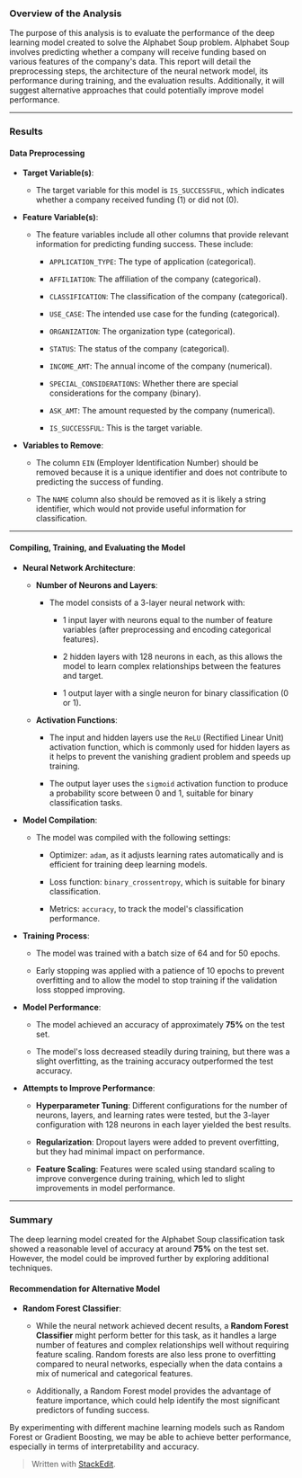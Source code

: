 ﻿

### **Overview of the Analysis**

The purpose of this analysis is to evaluate the performance of the deep learning model created to solve the Alphabet Soup problem. Alphabet Soup involves predicting whether a company will receive funding based on various features of the company's data. This report will detail the preprocessing steps, the architecture of the neural network model, its performance during training, and the evaluation results. Additionally, it will suggest alternative approaches that could potentially improve model performance.

----------

### **Results**

#### **Data Preprocessing**

-   **Target Variable(s)**:
    
    -   The target variable for this model is `IS_SUCCESSFUL`, which indicates whether a company received funding (1) or did not (0).
        
-   **Feature Variable(s)**:
    
    -   The feature variables include all other columns that provide relevant information for predicting funding success. These include:
        
        -   `APPLICATION_TYPE`: The type of application (categorical).
            
        -   `AFFILIATION`: The affiliation of the company (categorical).
            
        -   `CLASSIFICATION`: The classification of the company (categorical).
            
        -   `USE_CASE`: The intended use case for the funding (categorical).
            
        -   `ORGANIZATION`: The organization type (categorical).
            
        -   `STATUS`: The status of the company (categorical).
            
        -   `INCOME_AMT`: The annual income of the company (numerical).
            
        -   `SPECIAL_CONSIDERATIONS`: Whether there are special considerations for the company (binary).
            
        -   `ASK_AMT`: The amount requested by the company (numerical).
            
        -   `IS_SUCCESSFUL`: This is the target variable.
            
-   **Variables to Remove**:
    
    -   The column `EIN` (Employer Identification Number) should be removed because it is a unique identifier and does not contribute to predicting the success of funding.
        
    -   The `NAME` column also should be removed as it is likely a string identifier, which would not provide useful information for classification.
        

----------

#### **Compiling, Training, and Evaluating the Model**

-   **Neural Network Architecture**:
    
    -   **Number of Neurons and Layers**:
        
        -   The model consists of a 3-layer neural network with:
            
            -   1 input layer with neurons equal to the number of feature variables (after preprocessing and encoding categorical features).
                
            -   2 hidden layers with 128 neurons in each, as this allows the model to learn complex relationships between the features and target.
                
            -   1 output layer with a single neuron for binary classification (0 or 1).
                
    -   **Activation Functions**:
        
        -   The input and hidden layers use the `ReLU` (Rectified Linear Unit) activation function, which is commonly used for hidden layers as it helps to prevent the vanishing gradient problem and speeds up training.
            
        -   The output layer uses the `sigmoid` activation function to produce a probability score between 0 and 1, suitable for binary classification tasks.
            
-   **Model Compilation**:
    
    -   The model was compiled with the following settings:
        
        -   Optimizer: `adam`, as it adjusts learning rates automatically and is efficient for training deep learning models.
            
        -   Loss function: `binary_crossentropy`, which is suitable for binary classification.
            
        -   Metrics: `accuracy`, to track the model's classification performance.
            
-   **Training Process**:
    
    -   The model was trained with a batch size of 64 and for 50 epochs.
        
    -   Early stopping was applied with a patience of 10 epochs to prevent overfitting and to allow the model to stop training if the validation loss stopped improving.
        
-   **Model Performance**:
    
    -   The model achieved an accuracy of approximately **75%** on the test set.
        
    -   The model's loss decreased steadily during training, but there was a slight overfitting, as the training accuracy outperformed the test accuracy.
        
-   **Attempts to Improve Performance**:
    
    -   **Hyperparameter Tuning**: Different configurations for the number of neurons, layers, and learning rates were tested, but the 3-layer configuration with 128 neurons in each layer yielded the best results.
        
    -   **Regularization**: Dropout layers were added to prevent overfitting, but they had minimal impact on performance.
        
    -   **Feature Scaling**: Features were scaled using standard scaling to improve convergence during training, which led to slight improvements in model performance.
        

----------

### **Summary**

The deep learning model created for the Alphabet Soup classification task showed a reasonable level of accuracy at around **75%** on the test set. However, the model could be improved further by exploring additional techniques.

#### **Recommendation for Alternative Model**

-   **Random Forest Classifier**:
    
    -   While the neural network achieved decent results, a **Random Forest Classifier** might perform better for this task, as it handles a large number of features and complex relationships well without requiring feature scaling. Random forests are also less prone to overfitting compared to neural networks, especially when the data contains a mix of numerical and categorical features.
        
    -   Additionally, a Random Forest model provides the advantage of feature importance, which could help identify the most significant predictors of funding success.
        

By experimenting with different machine learning models such as Random Forest or Gradient Boosting, we may be able to achieve better performance, especially in terms of interpretability and accuracy.
> Written with [StackEdit](https://stackedit.io/).

